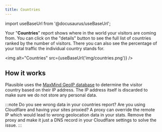 ```yaml
---
title: Countries
---
```


import useBaseUrl from '@docusaurus/useBaseUrl';

Your "**Countries**" report shows where in the world your visitors are coming from. You can click on the "details" button to see the full list of countries ranked by the number of visitors. There you can also see the percentage of your total traffic the individual country stands for.

<img alt="Countries" src={useBaseUrl('img/countries.png')} />

## How it works

Plausible uses the [MaxMind GeoIP database](https://www.maxmind.com/en/home) to determine the visitor country based on their IP address. The IP address itself
is discarded to make sure we do not store any personal data.

:::note
Do you see wrong data in your countries report? Are you using Cloudflare and having your sites proxied? A proxy can override the remote IP which would lead to wrong geolocation data in your stats. Remove the proxy and make it just a DNS record in your Cloudflare settings to solve the issue.
:::
